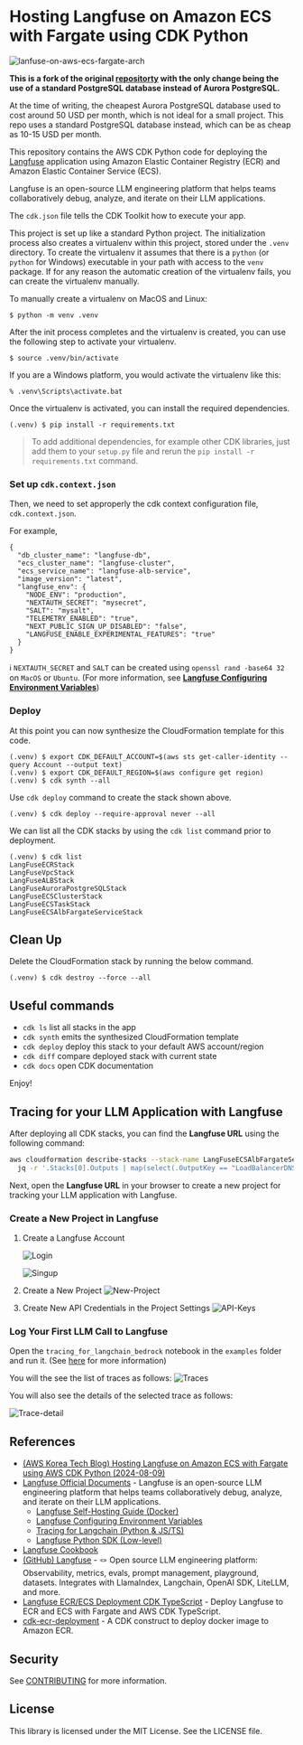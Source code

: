 
# Hosting Langfuse on Amazon ECS with Fargate using CDK Python

![lanfuse-on-aws-ecs-fargate-arch](./langfuse-on-aws-ecs-fargate-arch.svg)

**This is a fork of the original [repositorty](https://github.com/aws-samples/deploy-langfuse-on-ecs-with-fargate) with the only change being the use of a standard PostgreSQL database instead of Aurora PostgreSQL.**

At the time of writing, the cheapest Aurora PostgreSQL database used to cost around 50 USD per month, which is not ideal for a small project. This repo uses a standard PostgreSQL database instead, which can be as cheap as 10-15 USD per month.

This repository contains the AWS CDK Python code for deploying the [Langfuse](https://langfuse.com/) application using Amazon Elastic Container Registry (ECR) and Amazon Elastic Container Service (ECS).

Langfuse is an open-source LLM engineering platform that helps teams collaboratively debug, analyze, and iterate on their LLM applications.

The `cdk.json` file tells the CDK Toolkit how to execute your app.

This project is set up like a standard Python project.  The initialization
process also creates a virtualenv within this project, stored under the `.venv`
directory.  To create the virtualenv it assumes that there is a `python`
(or `python` for Windows) executable in your path with access to the `venv`
package. If for any reason the automatic creation of the virtualenv fails,
you can create the virtualenv manually.

To manually create a virtualenv on MacOS and Linux:

```
$ python -m venv .venv
```

After the init process completes and the virtualenv is created, you can use the following
step to activate your virtualenv.

```
$ source .venv/bin/activate
```

If you are a Windows platform, you would activate the virtualenv like this:

```
% .venv\Scripts\activate.bat
```

Once the virtualenv is activated, you can install the required dependencies.

```
(.venv) $ pip install -r requirements.txt
```

> To add additional dependencies, for example other CDK libraries, just add
them to your `setup.py` file and rerun the `pip install -r requirements.txt`
command.

### Set up `cdk.context.json`

Then, we need to set approperly the cdk context configuration file, `cdk.context.json`.

For example,

```
{
  "db_cluster_name": "langfuse-db",
  "ecs_cluster_name": "langfuse-cluster",
  "ecs_service_name": "langfuse-alb-service",
  "image_version": "latest",
  "langfuse_env": {
    "NODE_ENV": "production",
    "NEXTAUTH_SECRET": "mysecret",
    "SALT": "mysalt",
    "TELEMETRY_ENABLED": "true",
    "NEXT_PUBLIC_SIGN_UP_DISABLED": "false",
    "LANGFUSE_ENABLE_EXPERIMENTAL_FEATURES": "true"
  }
}
```

:information_source: `NEXTAUTH_SECRET` and `SALT` can be created using `openssl rand -base64 32` on `MacOS` or `Ubuntu`.
(For more information, see [**Langfuse Configuring Environment Variables**](https://langfuse.com/docs/deployment/self-host#configuring-environment-variables))

### Deploy

At this point you can now synthesize the CloudFormation template for this code.

```
(.venv) $ export CDK_DEFAULT_ACCOUNT=$(aws sts get-caller-identity --query Account --output text)
(.venv) $ export CDK_DEFAULT_REGION=$(aws configure get region)
(.venv) $ cdk synth --all
```

Use `cdk deploy` command to create the stack shown above.

```
(.venv) $ cdk deploy --require-approval never --all
```

We can list all the CDK stacks by using the `cdk list` command prior to deployment.

```
(.venv) $ cdk list
LangFuseECRStack
LangFuseVpcStack
LangFuseALBStack
LangFuseAuroraPostgreSQLStack
LangFuseECSClusterStack
LangFuseECSTaskStack
LangFuseECSAlbFargateServiceStack
```

## Clean Up

Delete the CloudFormation stack by running the below command.

```
(.venv) $ cdk destroy --force --all
```

## Useful commands

 * `cdk ls`          list all stacks in the app
 * `cdk synth`       emits the synthesized CloudFormation template
 * `cdk deploy`      deploy this stack to your default AWS account/region
 * `cdk diff`        compare deployed stack with current state
 * `cdk docs`        open CDK documentation

Enjoy!

## Tracing for your LLM Application with Langfuse

After deploying all CDK stacks, you can find the **Langfuse URL** using the following command:

```bash
aws cloudformation describe-stacks --stack-name LangFuseECSAlbFargateServiceStack | \
  jq -r '.Stacks[0].Outputs | map(select(.OutputKey == "LoadBalancerDNS")) | .[0].OutputValue'
```

Next, open the **Langfuse URL** in your browser to create a new project for tracking your LLM application with Langfuse.

### Create a New Project in Langfuse

1. Create a Langfuse Account

    ![Login](./assets/01-langfuse-main-page.png)

    ![Singup](./assets/02-sign-up.png)
2. Create a New Project
    ![New-Project](./assets/03-new-project.png)
3. Create New API Credentials in the Project Settings
    ![API-Keys](./assets/04-create-api-keys.png)

### Log Your First LLM Call to Langfuse

Open the `tracing_for_langchain_bedrock` notebook in the `examples` folder and run it. (See [here](./examples/tracing_for_langchain_bedrock.ipynb) for more information)

You will the see the list of traces as follows:
![Traces](./assets/05-traces.png)

You will also see the details of the selected trace as follows:

![Trace-detail](./assets/06-trace-detail.png)

## References

 * [(AWS Korea Tech Blog) Hosting Langfuse on Amazon ECS with Fargate using AWS CDK Python (2024-08-09)](https://aws.amazon.com/ko/blogs/tech/hosting-langfuse-with-aws-cdk-python-using-amazon-ecs-and-aws-fargate/)
 * [Langfuse Official Documents](https://langfuse.com/docs) - Langfuse is an open-source LLM engineering platform that helps teams collaboratively debug, analyze, and iterate on their LLM applications.
    * [Langfuse Self-Hosting Guide (Docker)](https://langfuse.com/docs/deployment/self-host)
    * [Langfuse Configuring Environment Variables](https://langfuse.com/docs/deployment/self-host#configuring-environment-variables)
    * [Tracing for Langchain (Python & JS/TS)](https://langfuse.com/docs/integrations/langchain/tracing)
    * [Langfuse Python SDK (Low-level)](https://langfuse.com/docs/sdk/python/low-level-sdk)
 * [Langfuse Cookbook](https://github.com/langfuse/langfuse-docs/tree/main/cookbook)
 * [(GitHub) Langfuse](https://github.com/langfuse/langfuse) - 🪢 Open source LLM engineering platform: Observability, metrics, evals, prompt management, playground, datasets. Integrates with LlamaIndex, Langchain, OpenAI SDK, LiteLLM, and more.
 * [Langfuse ECR/ECS Deployment CDK TypeScript](https://github.com/AI4Organization/langfuse-ecr-ecs-deployment-cdk) - Deploy Langfuse to ECR and ECS with Fargate and AWS CDK TypeScript.
 * [cdk-ecr-deployment](https://github.com/cdklabs/cdk-ecr-deployment) - A CDK construct to deploy docker image to Amazon ECR.

## Security

See [CONTRIBUTING](CONTRIBUTING.md#security-issue-notifications) for more information.

## License

This library is licensed under the MIT License. See the LICENSE file.
